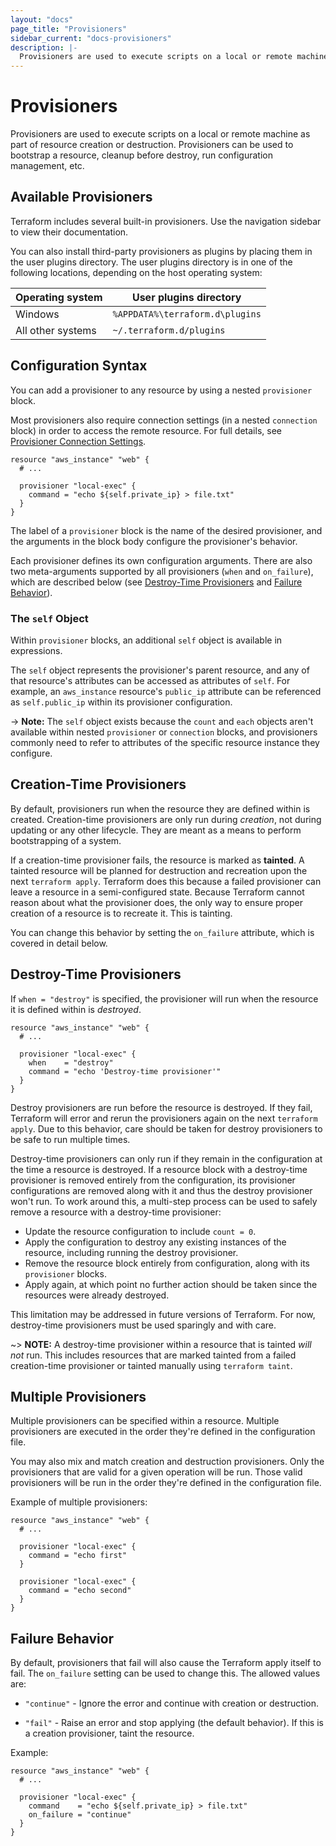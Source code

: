 ```yaml
---
layout: "docs"
page_title: "Provisioners"
sidebar_current: "docs-provisioners"
description: |-
  Provisioners are used to execute scripts on a local or remote machine as part of resource creation or destruction.
---
```


# Provisioners

Provisioners are used to execute scripts on a local or remote machine
as part of resource creation or destruction. Provisioners can be used to
bootstrap a resource, cleanup before destroy, run configuration management, etc.

## Available Provisioners

Terraform includes several built-in provisioners. Use the navigation sidebar to
view their documentation.

You can also install third-party provisioners as plugins by placing them in the
user plugins directory. The user plugins directory is in one of the following
locations, depending on the host operating system:

Operating system  | User plugins directory
------------------|-----------------------
Windows           | `%APPDATA%\terraform.d\plugins`
All other systems | `~/.terraform.d/plugins`

## Configuration Syntax

You can add a provisioner to any resource by using a nested `provisioner` block.

Most provisioners also require connection settings (in a nested `connection`
block) in order to access the remote resource. For full details, see
[Provisioner Connection Settings](./connection.html).

```hcl
resource "aws_instance" "web" {
  # ...

  provisioner "local-exec" {
    command = "echo ${self.private_ip} > file.txt"
  }
}
```

The label of a `provisioner` block is the name of the desired provisioner, and
the arguments in the block body configure the provisioner's behavior.

Each provisioner defines its own configuration arguments. There are also two
meta-arguments supported by all provisioners (`when` and `on_failure`), which
are described below (see [Destroy-Time Provisioners](#destroy-time-provisioners)
and [Failure Behavior](#failure-behavior)).

### The `self` Object

Within `provisioner` blocks, an additional `self` object is available in
expressions.

The `self` object represents the provisioner's parent resource, and any of that
resource's attributes can be accessed as attributes of `self`. For example, an
`aws_instance` resource's `public_ip` attribute can be referenced as
`self.public_ip` within its provisioner configuration.

-> **Note:** The `self` object exists because the `count` and `each` objects
aren't available within nested `provisioner` or `connection` blocks, and
provisioners commonly need to refer to attributes of the specific resource
instance they configure.

## Creation-Time Provisioners

By default, provisioners run when the resource they are defined within is
created. Creation-time provisioners are only run during _creation_, not
during updating or any other lifecycle. They are meant as a means to perform
bootstrapping of a system.

If a creation-time provisioner fails, the resource is marked as **tainted**.
A tainted resource will be planned for destruction and recreation upon the
next `terraform apply`. Terraform does this because a failed provisioner
can leave a resource in a semi-configured state. Because Terraform cannot
reason about what the provisioner does, the only way to ensure proper creation
of a resource is to recreate it. This is tainting.

You can change this behavior by setting the `on_failure` attribute,
which is covered in detail below.

## Destroy-Time Provisioners

If `when = "destroy"` is specified, the provisioner will run when the
resource it is defined within is _destroyed_.

```hcl
resource "aws_instance" "web" {
  # ...

  provisioner "local-exec" {
    when    = "destroy"
    command = "echo 'Destroy-time provisioner'"
  }
}
```

Destroy provisioners are run before the resource is destroyed. If they
fail, Terraform will error and rerun the provisioners again on the next
`terraform apply`. Due to this behavior, care should be taken for destroy
provisioners to be safe to run multiple times.

Destroy-time provisioners can only run if they remain in the configuration
at the time a resource is destroyed. If a resource block with a destroy-time
provisioner is removed entirely from the configuration, its provisioner
configurations are removed along with it and thus the destroy provisioner
won't run. To work around this, a multi-step process can be used to safely
remove a resource with a destroy-time provisioner:

* Update the resource configuration to include `count = 0`.
* Apply the configuration to destroy any existing instances of the resource, including running the destroy provisioner.
* Remove the resource block entirely from configuration, along with its `provisioner` blocks.
* Apply again, at which point no further action should be taken since the resources were already destroyed.

This limitation may be addressed in future versions of Terraform. For now,
destroy-time provisioners must be used sparingly and with care.

~> **NOTE:** A destroy-time provisioner within a resource that is tainted _will not_ run. This includes resources that are marked tainted from a failed creation-time provisioner or tainted manually using `terraform taint`.

## Multiple Provisioners

Multiple provisioners can be specified within a resource. Multiple provisioners
are executed in the order they're defined in the configuration file.

You may also mix and match creation and destruction provisioners. Only
the provisioners that are valid for a given operation will be run. Those
valid provisioners will be run in the order they're defined in the configuration
file.

Example of multiple provisioners:

```hcl
resource "aws_instance" "web" {
  # ...

  provisioner "local-exec" {
    command = "echo first"
  }

  provisioner "local-exec" {
    command = "echo second"
  }
}
```

## Failure Behavior

By default, provisioners that fail will also cause the Terraform apply
itself to fail. The `on_failure` setting can be used to change this. The
allowed values are:

- `"continue"` - Ignore the error and continue with creation or destruction.

- `"fail"` - Raise an error and stop applying (the default behavior). If this is a creation provisioner,
    taint the resource.

Example:

```hcl
resource "aws_instance" "web" {
  # ...

  provisioner "local-exec" {
    command    = "echo ${self.private_ip} > file.txt"
    on_failure = "continue"
  }
}
```
